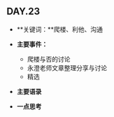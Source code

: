 
## DAY.23
+ **关键词：**爬楼、利他、沟通
+ **主要事件：**
    + 爬楼与否的讨论
    + 永澄老师文章整理分享与讨论
    + 精选
+ **主要语录**


+ **一点思考**
